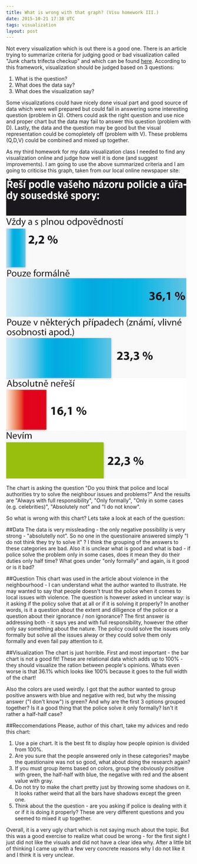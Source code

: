 ```yaml
---
title: What is wrong with that graph? (Visu homework III.)
date: 2015-10-21 17:38 UTC
tags: visualization
layout: post
---
```


Not every visualization which is out there is a good one. There is an article trying to summarize criteria for judging good or bad visualization called "Junk charts trifecta checkup" and which can be found [here](http://junkcharts.typepad.com/junk_charts/junk-charts-trifecta-checkup-the-definitive-guide.html).
According to this framework, visualization should be judged based on 3 questions:

1. What is the question?
2. What does the data say?
3. What does the visualization say?

Some visualizations could have nicely done visual part and good source of data which were well prepared but could fail in answering some interesting question (problem in Q). Others could
ask the right question and use nice and proper chart but the data may fail to answer this question (problem with D). Lastly, the data and the question may be good but the 
visual representation could be comopletely off (problem with V). These problems (Q,D,V) could be combined and mixed up together.

As my third homework for my data visualization class I needed to find any visualization online and judge how well it is done (and suggest improvements). 
I am going to use the above summarized criteria and I am going to criticise this graph, taken from our local online newspaper site:

![blesk](images/blesk.jpg)

The chart is asking the question "Do you think that police and local authorities try to solve the neighbour issues and problems?"
And the results are "Always with full responsibility", "Only formally", "Only in some cases (e.g. celebrities)", "Absolutely not" and "I do not know".

So what is wrong with this chart?
Lets take a look at each of the question:

##Data
The data is very missleading - the only negative possibility is very strong - "absolutelly not". So no one in the questionaire answered simply "I do not think they try to solve it" ?
I think the grouping of the answers to these categories are bad. Also it is unclear what is good and what is bad - if police solve the problem only in some cases, does it mean they do their duties only half time?
What goes under "only formally" and again, is it good or is it bad?

##Question
This chart was used in the article about violence in the neighbourhood - I can understand what the author wanted to illustrate. He may wanted to say that people doesn't trust the police when it comes to local issues with violence.
The question is however asked in unclear way: is it asking if the policy solve that at all or if it is solving it properly? In another words, is it a question about the extent and dilligence of the police or a question about their ignorance / non ignorance?
The first answer is addressing both - it says yes and with full responsibility, however the other only say something about the nature. The policy could solve the issues only formally but solve all the issues alway or they could solve them only formally and even fail pay attention to it.

##Visualization
The chart is just horrible. First and most important - the bar chart is not a good fit! These are relational data which adds up to 100% - they should visualize the ration between people's opinions. 
Whats even worse is that 36.1% which looks like 100% because it goes to the full width of the chart!

Also the colors are used weirdly. I got that the author wanted to group positive answers with blue and negative with red, but why the missing answer ("I don't know") is green?
And why are the first 3 options grouped together? Is it a good thing that the police solve it only formally? Isn't it rather a half-half case?

##Reccomendations
Please, author of this chart, take my advices and redo this chart:

1. Use a pie chart. It is the best fit to display how people opinion is divided from 100%.
2. Are you sure that the people answered only in these categories? maybe the questionaire was not so good, what about doing the research again?
3. If you must group items based on colors, group the obviously positive with green, the half-half with blue, the negative with red and the absent value with gray.
4. Do not try to make the chart pretty just by throwing some shadows on it. It looks rather weird that all the bars have shadows except the green one.
5. Think about the the question - are you asking if police is dealing with it or if it is doing it properly? These are very different questions and you seemed to mixed it up together.

Overall, it is a very ugly chart which is not saying much about the topic. But this was a good exercise to realize what coud be wrong - for the first sight I just did not like the visuals and did not have a clear idea why.
After a little bit of thinking I came up with a few very concrete reasons why I do not like it and I think it is very unclear.


